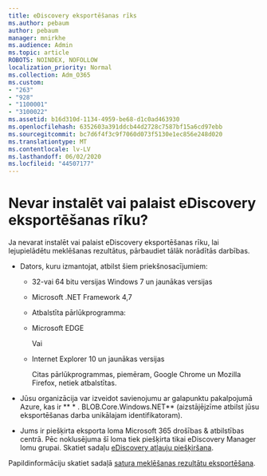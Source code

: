 ```yaml
---
title: eDiscovery eksportēšanas rīks
ms.author: pebaum
author: pebaum
manager: mnirkhe
ms.audience: Admin
ms.topic: article
ROBOTS: NOINDEX, NOFOLLOW
localization_priority: Normal
ms.collection: Adm_O365
ms.custom:
- "263"
- "928"
- "1100001"
- "3100022"
ms.assetid: b16d310d-1134-4959-be68-d1c0ad463930
ms.openlocfilehash: 6352603a391ddcb44d2728c7587bf15a6cd97ebb
ms.sourcegitcommit: bc7d6f4f3c9f7060d073f5130e1ec856e248d020
ms.translationtype: MT
ms.contentlocale: lv-LV
ms.lasthandoff: 06/02/2020
ms.locfileid: "44507177"
---
```

# <a name="cant-install-or-run-the-ediscovery-export-tool"></a>Nevar instalēt vai palaist eDiscovery eksportēšanas rīku?

Ja nevarat instalēt vai palaist eDiscovery eksportēšanas rīku, lai lejupielādētu meklēšanas rezultātus, pārbaudiet tālāk norādītās darbības.
  
- Dators, kuru izmantojat, atbilst šiem priekšnosacījumiem:

  - 32-vai 64 bitu versijas Windows 7 un jaunākas versijas

  - Microsoft .NET Framework 4,7

  - Atbalstīta pārlūkprogramma:

  - Microsoft EDGE

    Vai

  - Internet Explorer 10 un jaunākas versijas

    Citas pārlūkprogrammas, piemēram, Google Chrome un Mozilla Firefox, netiek atbalstītas.

- Jūsu organizācija var izveidot savienojumu ar galapunktu pakalpojumā Azure, kas ir ** \* . BLOB.Core.Windows.NET** (aizstājējzīme atbilst jūsu eksportēšanas darba unikālajam identifikatoram).

- Jums ir piešķirta eksporta loma Microsoft 365 drošības &amp; atbilstības centrā. Pēc noklusējuma šī loma tiek piešķirta tikai eDiscovery Manager lomu grupai. Skatiet sadaļu [eDiscovery atļauju piešķiršana](https://docs.microsoft.com/microsoft-365/compliance/assign-ediscovery-permissions).

Papildinformāciju skatiet sadaļā [satura meklēšanas rezultātu eksportēšana](https://docs.microsoft.com/microsoft-365/compliance/export-search-results).
  